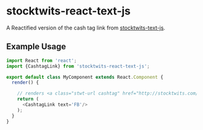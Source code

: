 # stocktwits-react-text-js

A Reactified version of the cash tag link from [stocktwits-text-js](https://github.com/stocktwits/stocktwits-text-js).

## Example Usage


```js
import React from 'react';
import {CashtagLink} from 'stocktwits-react-text-js';

export default class MyComponent extends React.Component {
  render() {

    // renders <a class="stwt-url cashtag" href="http://stocktwits.com/symbol/FB">$FB</a>
    return (
      <CashtagLink text='FB'/>
    );
  }
}

```
